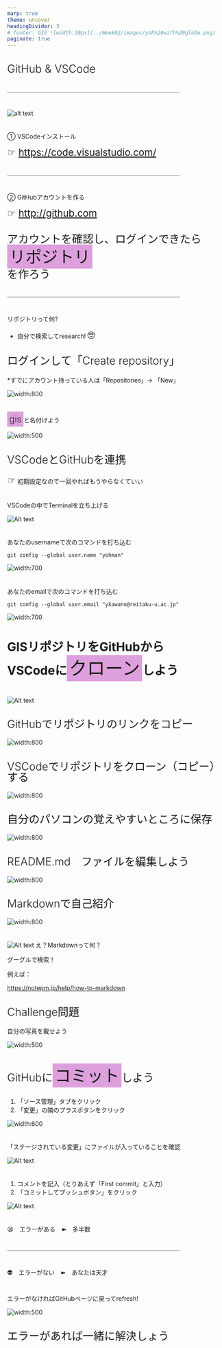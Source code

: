 ```yaml
---
marp: true
theme: uncover
headingDivider: 3
# footer: GIS ![width:30px](../Week02/images/yoh%20with%20globe.png)
paginate: true
---
```


<style>
small {font-size:0.8em}
medium {font-size:1.6em}
large {font-size:3.5em}
xlarge {font-size:4em}
gray {padding:20px;background-color:whitesmoke;font-weight:1200;line-height:2.5}
red {color:red;font-weight:500;}
plum {padding:5px;background-color:plum;line-height:1.5;font-weight:300; font-size:1.5em}
t1 { font-size:4em;font-weight:100;line-height:1}
xl { font-size:2.5em;font-weight:100;line-height:1}
h2 { font-size:1.8em;font-weight:300;line-height:1}
xls { font-size:1.5em;font-weight:100;line-height:1}
h1,h2,h3,h4,h5{}
section {font-size:2em;font-weight:300;}
left {text-align:left;}
latex {font-size:2em;color:#444;line-height:1;font-weight:lighter}

hr {background-color:gray;width:80%;margin-top:40px;margin-bottom:40px;}

.small {font-size:0.6em}
.large {font-size:2em}
.gray {padding:20px;background-color:whitesmoke;}
.plum {padding:15px;background-color:plum;}
</style>

## GitHub & VSCode

<hr>

![alt text](images/vscode_github.png)


## 

① VSCodeインストール

<medium>☞ https://code.visualstudio.com/</medium>

<hr>

② GitHubアカウントを作る


<medium>☞ http://github.com</medium>




## アカウントを確認し、ログインできたら<br><plum>リポジトリ</plum><br>を作ろう

<hr>

リポジトリって何?

- 自分で検索してresearch! <medium>🤓</medium>


## ログインして「Create repository」

*すでにアカウント持っている人は「Repositories」→ 「New」

![width:800](../Week02/images/github7.png)

## 

<plum>gis</plum>と名付けよう

![width:500](../Week02/images/github8.png)

## VSCodeとGitHubを連携

<medium>☞</medium> 初期設定なので一回やればもうやらなくていい

##

VSCodeの中でTerminalを立ち上げる

![Alt text](../Week02/images/vscode%20terminal.png)

##

あなたのusernameで次のコマンドを打ち込む

```
git config --global user.name "yohman"
```

![width:700](../Week02/images/vscode%20terminal2.png)

##

あなたのemailで次のコマンドを打ち込む

```
git config --global user.email "ykawano@reitaku-u.ac.jp"
```

![width:700](../Week02/images/vscode%20terminal3.png)

# GISリポジトリをGitHubから<br>VSCodeに<plum>クローン</plum>しよう

##


![Alt text](../Week02/images/clone%20commit.png)

## GitHubでリポジトリのリンクをコピー

![width:800](../Week02/images/gitvs1.png)

## VSCodeでリポジトリをクローン（コピー）する

![width:800](../Week02/images/gitvs2.png)

## 自分のパソコンの覚えやすいところに保存

![width:800](../Week02/images/gitvs3.png)

## README.md　ファイルを編集しよう

![width:800](../Week02/images/gitvs5.png)

## Markdownで自己紹介

![width:800](../Week02/images/markdown%20preview.png)

##
![Alt text](../Week02/images/logo%20markdown.png)
え？Markdownって何？

グーグルで検索！

例えば：

https://notepm.jp/help/how-to-markdown

## Challenge問題

自分の写真を載せよう


![width:500](../Week02/images/readme%20with%20photo.png)

## GitHubに<plum>コミット</plum>しよう

1. 「ソース管理」タブをクリック
1. 「変更」の隣のプラスボタンをクリック

![width:600](../Week02/images/commit1.png)

##

「ステージされている変更」にファイルが入っていることを確認

![Alt text](../Week02/images/commit2.png)

##

1. コメントを記入（とりあえず「First commit」と入力）
1. 「コミットしてプッシュボタン」をクリック


![Alt text](../Week02/images/commit3.png)


##

😫　エラーがある　➽　多半数
<hr>

👽　エラーがない　➽　あなたは天才

##

エラーがなければGitHubページに戻ってrefresh!

![width:500](../Week02/images/github%20commited.png)

## エラーがあれば一緒に解決しょう

